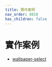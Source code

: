 ```yaml
---
title: 實作案例
nav_order: 8010
has_children: false
---
```



# 實作案例


* [wallpaper-select](https://samwhelp.github.io/note-about-fzf/read/project/wallpaper-select/)
